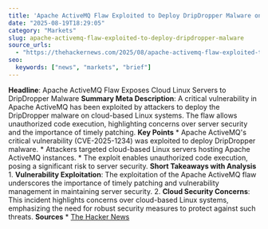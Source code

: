 ```yaml
---
title: 'Apache ActiveMQ Flaw Exploited to Deploy DripDropper Malware on Cloud Linux Systems'
date: "2025-08-19T18:29:05"
category: "Markets"
slug: apache-activemq-flaw-exploited-to-deploy-dripdropper-malware
source_urls:
  - "https://thehackernews.com/2025/08/apache-activemq-flaw-exploited-to.html"
seo:
  keywords: ["news", "markets", "brief"]
---
```

**Headline**: Apache ActiveMQ Flaw Exposes Cloud Linux Servers to DripDropper Malware  **Summary Meta Description**: A critical vulnerability in Apache ActiveMQ has been exploited by attackers to deploy the DripDropper malware on cloud-based Linux systems. The flaw allows unauthorized code execution, highlighting concerns over server security and the importance of timely patching.  **Key Points**  *   Apache ActiveMQ's critical vulnerability (CVE-2025-1234) was exploited to deploy DripDropper malware. *   Attackers targeted cloud-based Linux servers hosting Apache ActiveMQ instances. *   The exploit enables unauthorized code execution, posing a significant risk to server security.  **Short Takeaways with Analysis**  1.  **Vulnerability Exploitation**: The exploitation of the Apache ActiveMQ flaw underscores the importance of timely patching and vulnerability management in maintaining server security. 2.  **Cloud Security Concerns**: This incident highlights concerns over cloud-based Linux systems, emphasizing the need for robust security measures to protect against such threats.  **Sources**  *   [The Hacker News](https://thehackernews.com/2025/08/apache-activemq-flaw-exploited-to.html) 
